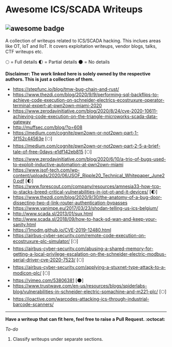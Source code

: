 # Awesome ICS/SCADA Writeups

![awesome badge](https://cdn.rawgit.com/sindresorhus/awesome/d7305f38d29fed78fa85652e3a63e154dd8e8829/media/badge.svg)
----------

A collection of writeups related to ICS/SCADA hacking. This inclues areas like OT, IoT and IIoT. It covers exploitation writeups, vendor blogs, talks, CTF writeups etc.

:full_moon: = Full details 
:first_quarter_moon: = Partial details
:new_moon: = No details 

**Disclaimer: The work linked here is solely owned by the respective authors. This is just a collection of them.**

 - https://stepfunc.io/blog/tmw-bug-chain-and-rust/  
 - https://www.thezdi.com/blog/2020/9/9/performing-sql-backflips-to-achieve-code-execution-on-schneider-electrics-ecostruxure-operator-terminal-expert-at-pwn2own-miami-2020 
 - https://www.zerodayinitiative.com/blog/2020/8/24/cve-2020-10611-achieving-code-execution-on-the-triangle-microworks-scada-data-gateway 
 - http://muffsec.com/blog/?p=608 
 - https://medium.com/cognite/pwn2own-or-not2pwn-part-1-3f152c44563e [:full_moon:]
 - https://medium.com/cognite/pwn2own-or-not2pwn-part-2-5-a-brief-tale-of-free-0days-e1df142eb815 [:full_moon:]
 - https://www.zerodayinitiative.com/blog/2020/6/10/a-trio-of-bugs-used-to-exploit-inductive-automation-at-pwn2own-miami 
 - https://www.jsof-tech.com/wp-content/uploads/2020/06/JSOF_Ripple20_Technical_Whitepaper_June20.pdf [:first_quarter_moon:]
 - https://www.forescout.com/company/resources/amnesia33-how-tcp-ip-stacks-breed-critical-vulnerabilities-in-iot-ot-and-it-devices/ [:first_quarter_moon:]
 - https://www.thezdi.com/blog/2020/9/30/the-anatomy-of-a-bug-door-dissecting-two-d-link-router-authentication-bypasses 
 - https://www.vanimpe.eu/2017/03/23/shodan-telling-us-ics-belgium/
 - http://www.scada.sl/2013/01/sux.html 
 - http://www.scada.sl/2018/09/how-to-hack-sd-wan-and-keep-your-sanity.html
 - https://1modm.github.io/CVE-2019-12480.html 
 - https://airbus-cyber-security.com/remote-code-execution-on-ecostruxure-plc-simulator/ [:full_moon:]
 - https://airbus-cyber-security.com/abusing-a-shared-memory-for-getting-a-local-privilege-escalation-on-the-schneider-electric-modbus-serial-driver-cve-2020-7523/ [:full_moon:]
 - https://airbus-cyber-security.com/applying-a-stuxnet-type-attack-to-a-modicon-plc/ [:full_moon:]
 - https://vimeo.com/53806381 [:new_moon:]
 - https://www.trustwave.com/en-us/resources/blogs/spiderlabs-blog/vulnerabilities-in-schneider-electric-somachine-and-m221-plc/ [:full_moon:]
 - https://ioactive.com/warcodes-attacking-ics-through-industrial-barcode-scanners/
 


----------
**Have a writeup that can fit here, feel free to raise a Pull Request. :octocat:** 

*To-do*

 1. Classify writeups under separate sections.